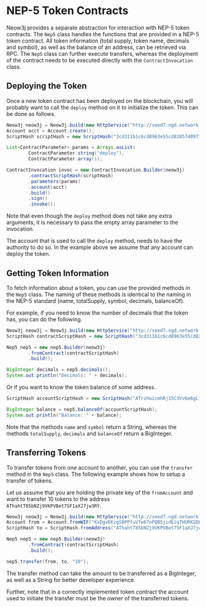 # NEP-5 Token Contracts

Neow3j provides a separate abstraction for interaction with NEP-5 token contracts. The `Nep5` class handles the
functions that are provided in a NEP-5 token contract. All token information (total supply, token name, decimals and
symbol), as well as the balance of an address, can be retrieved via RPC. The `Nep5` class can further execute transfers,
whereas the deployment of the contract needs to be executed directly with the `ContractInvocation` class.

## Deploying the Token

Once a new token contract has been deployed on the blockchain, you will probably want to call the `deploy` method on it
to initialize the token. This can be done as follows.

```java
Neow3j neow3j = Neow3j.build(new HttpService("http://seed7.ngd.network:10332"));
Account acct = Account.create();
ScriptHash scriptHash = new ScriptHash("3cd311b1c6cd8963e55cd8285740977c722b7b61");

List<ContractParameter> params = Arrays.asList(
        ContractParameter.string("deploy"),
        ContractParameter.array());

ContractInvocation invoc = new ContractInvocation.Builder(neow3j)
        .contractScriptHash(scriptHash)
        .parameters(params)
        .account(acct)
        .build()
        .sign()
        .invoke();
```

Note that even though the `deploy` method does not take any extra arguments, it is necessary to pass the empty array
parameter to the invocation.

The account that is used to call the `deploy` method, needs to have the authority to do so. In the example above we
assume that any account can deploy the token.

## Getting Token Information

To fetch information about a token, you can use the provided methods in the `Nep5` class. The naming of these methods
is identical to the naming in the NEP-5 standard (name, totalSupply, symbol, decimals, balanceOf).

For example, if you need to know the number of decimals that the token has, you can do the following.

```java
Neow3j neow3j = Neow3j.build(new HttpService("http://seed7.ngd.network:10332"));
ScriptHash contractScriptHash = new ScriptHash("3cd311b1c6cd8963e55cd8285740977c722b7b61");

Nep5 nep5 = new nep5.Builder(neow3j)
        .fromContract(contractScriptHash)
        .build();

BigInteger decimals = nep5.decimals();
System.out.println("Decimals: " + decimals);
```

Or if you want to know the token balance of some address.

```java
ScriptHash accountScriptHash = new ScriptHash("ATrzHaicmhRj15C3Vv6e6gLfLqhSD2PtTr");

BigInteger balance = nep5.balanceOf(accountScriptHash);
System.out.println("Balance: " + balance);
```

Note that the methods `name` and `symbol` return a String, whereas the methods `totalSupply`, `decimals` and
`balanceOf` return a BigInteger.

## Transferring Tokens

To transfer tokens from one account to another, you can use the `transfer` method in the `Nep5` class.
The following example shows how to setup a transfer of tokens.

Let us assume that you are holding the private key of the `fromAccount` and want to transfer 10 tokens to the address
`AThahtT85bNZj9VKPVBet7SF1aXJ7jw3RY`.

```java
Neow3j neow3j = Neow3j.build(new HttpService("http://seed7.ngd.network:10332"));
Account from = Account.fromWIF("KxDgvEKzgSBPPfuVfw67oPQBSjidEiqTHURKSDL1R7yGaGYAeYnr");
ScriptHash to = ScriptHash.fromAddress("AThahtT85bNZj9VKPVBet7SF1aXJ7jw3RY");

Nep5 nep5 = new nep5.Builder(neow3j)
        .fromContract(contractScriptHash)
        .build();

nep5.transfer(from, to, "10");
```

The transfer method can take the amount to be transferred as a BigInteger, as well as a String for better
developer experience.

Further, note that in a correctly implemented token contract the account used to initiate the transfer must be the owner
of the transferred tokens.
